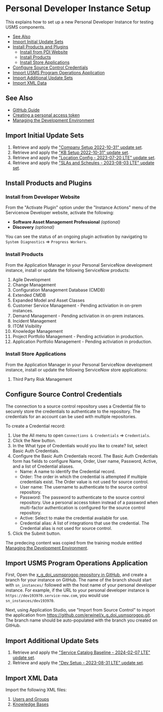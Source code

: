 # Personal Developer Instance Setup

This explains how to set up a new Personal Developer Instance for testing USMS components.

- [See Also](#see-also)
- [Import Initial Update Sets](#import-initial-update-sets)
- [Install Products and Plugins](#install-products-and-plugins)
  - [Install from PDI Website](#install-from-pdi-website)
  - [Install Products](#install-products)
  - [Install Store Applications](#install-store-applications)
- [Configure Source Control Credentials](#configure-source-control-credentials)
- [Import USMS Program Operations Application](#import-usms-program-operations-application)
- [Import Additional Update Sets](#import-additional-update-sets)
- [Import XML Data](#import-xml-data)

## See Also

- [GitHub Guide](https://developer.servicenow.com/dev.do#!/guides/tokyo/developer-program/github-guide/github-and-the-developer-site-training-guide-introduction)
- [Creating a personal access token](https://docs.github.com/en/authentication/keeping-your-account-and-data-secure/creating-a-personal-access-token#creating-a-token)
- [Managing the Development Environment](https://developer.servicenow.com/learn/courses/tokyo/app_store_learnv2_devenvironment_tokyo_managing_the_development_environment)

## Import Initial Update Sets

1. Retrieve and apply the ["Company Setup 2022-10-31" update set](./data/Company%20Setup%202022-10-31.xml).
2. Retrieve and apply the ["KB Setup 2022-10-31" update set](./data/KB%20Setup%202022-10-31.xml).
3. Retrieve and apply the ["Location Config - 2023-07-20 LTE" update set](./data/Location%20Config%20-%202023-07-20%20LTE.xml).
4. Retrieve and apply the ["SLAs and Scheules - 2023-08-03 LTE" update set](./data/SLAs%20and%20Schedules%20-%202023-08-03%20LTE.xml).

## Install Products and Plugins

### Install from Developer Website

From the "Activate Plugin" option under the "Instance Actions" menu of the Servicenow Developer website, activate the following:

- **Software Asset Management Professional** *(optional)*
- **Discovery** *(optional)*

You can see the status of an ongoing plugin activation by navigating to `System Diagnostics` ⇒ `Progress Workers`.

### Install Products

From the Application Manager in your Personal ServiceNow development instance, install or update the following ServiceNow products:

1. Agile Development
2. Change Management
3. Configuration Management Database (CMDB)
4. Extended CMDB
5. Expanded Model and Asset Classes
6. Customer Service Management - Pending activiation in on-prem instances.
7. Demand Management - Pending activiation in on-prem instances.
8. Incident Management
9. ITOM Visibility
10. Knowledge Management
11. Project Portfolio Management - Pending activiation in production.
12. Application Portfolio Management - Pending activiation in production.

### Install Store Applications

From the Application Manager in your Personal ServiceNow development instance, install or update the following ServiceNow store applications:

1. Third Party Risk Management

## Configure Source Control Credentials

The connection to a source control repository uses a Credential file to securely store the credentials to authenticate to the repository. The credentials for an account can be used with multiple repositories.

To create a Credential record:

1. Use the All menu to open `Connections & Credentials` ⇒ `Credentials`.
2. Click the New button.
3. In the What type of Credentials would you like to create? list, select Basic Auth Credentials.
4. Configure the Basic Auth Credentials record.
  The Basic Auth Credentials form has fields to configure Name, Order, User name, Password, Active, and a list of Credential aliases.
   - Name: A name to identify the Credential record.
   - Order: The order in which the credential is attempted if multiple credentials exist. The Order value is not used for source control.
   - User name: The username to authenticate to the source control repository.
   - Password: The password to authenticate to the source control repository. Use a personal access token instead of a password when multi-factor authentication is configured for the source control repository.
   - Active: Select to make the credential available for use.
   - Credential alias: A list of integrations that use the credential. The Credential alias is not used for source control.
5. Click the Submit button.

The predecing content was copied from the training module entitled [Managing the Development Environment](https://developer.servicenow.com/learn/courses/tokyo/app_store_learnv2_devenvironment_tokyo_managing_the_development_environment).

## Import USMS Program Operations Application

First, Open the [x_g_doj_usmsprogop repository in GitHub](https://github.com/erwinel/x_g_doj_usmsprogop), and create a branch for your instance on GitHub. The name of the branch should start with `sn_instances/` followed with the host name of your personal developer instance. For example, if the URL to your personal developer instance is `https://dev193970.service-now.com`, you would use `sn_instances/dev193970`.

Next, using Application Studio, use "Import from Source Control" to import the application from <https://github.com/erwinel/x_g_doj_usmsprogop.git>. The branch name should be auto-populated with the branch you created on GitHub.

## Import Additional Update Sets

1. Retrieve and apply the ["Service Catalog Baseline - 2024-02-07 LTE" update set](./data/Service%20Catalog%20Baseline%20-%202024-02-07%20LTE.xml).
2. Retrieve and apply the ["Dev Setup - 2023-08-31 LTE" update set](./data/Dev%20Setup%20-%202023-08-31%20LTE.xml).

## Import XML Data

Import the following XML files:

1. [Users and Groups](./Users%20and%20Groups.xml)
2. [Knowledge Bases](./Knowledge%20Bases.xml)
